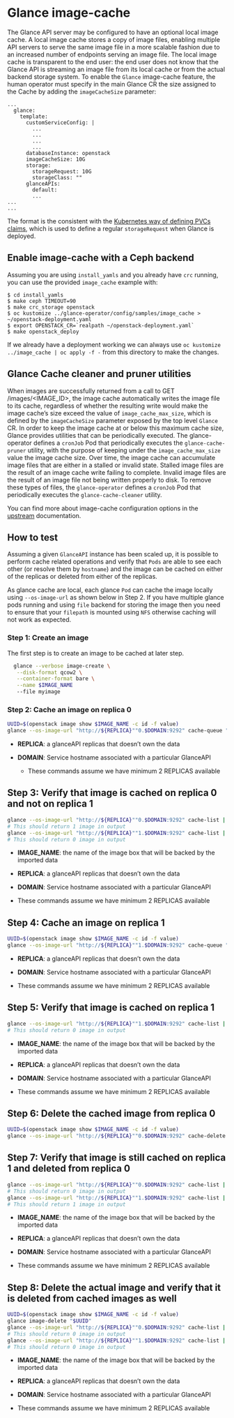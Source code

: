 # Glance image-cache

The Glance API server may be configured to have an optional local image cache.
A local image cache stores a copy of image files, enabling multiple API servers
to serve the same image file in a more scalable fashion due to an increased
number of endpoints serving an image file.
The local image cache is transparent to the end user: the end user does not know
that the Glance API is streaming an image file from its local cache or from the
actual backend storage system.
To enable the `Glance` image-cache feature, the human operator must specify in
the main Glance CR the size assigned to the Cache by adding the `imageCacheSize`
parameter:


```
...
  glance:
    template:
      customServiceConfig: |
        ...
        ...
        ...
        ...
      databaseInstance: openstack
      imageCacheSize: 10G
      storage:
        storageRequest: 10G
        storageClass: ""
      glanceAPIs:
        default:
        ...
...
...
```

The format is the consistent with the [Kubernetes way of defining PVCs claims](https://kubernetes.io/docs/concepts/storage/persistent-volumes/),
which is used to define a regular `storageRequest` when Glance is deployed.

## Enable image-cache with a Ceph backend

Assuming you are using `install_yamls` and you already have `crc` running, you
can use the provided `image_cache` example with:

```
$ cd install_yamls
$ make ceph TIMEOUT=90
$ make crc_storage openstack
$ oc kustomize ../glance-operator/config/samples/image_cache > ~/openstack-deployment.yaml
$ export OPENSTACK_CR=`realpath ~/openstack-deployment.yaml`
$ make openstack_deploy
```

If we already have a deployment working we can always use `oc kustomize ../image_cache | oc apply -f -`
from this directory to make the changes.

## Glance Cache cleaner and pruner utilities

When images are successfully returned from a call to GET /images/<IMAGE_ID>, the
image cache automatically writes the image file to its cache, regardless of
whether the resulting write would make the image cache’s size exceed the value
of `image_cache_max_size`, which is defined by the `imageCacheSize` parameter
exposed by the top level `Glance` CR. In order to keep the image cache at or
below this maximum cache size, Glance provides utilities that can be periodically
executed.
The glance-operator defines a `cronJob` Pod that periodically executes the
`glance-cache-pruner` utility, with the purpose of keeping under the
`image_cache_max_size` value the image cache size.
Over time, the image cache can accumulate image files that are either in a
stalled or invalid state. Stalled image files are the result of an image cache
write failing to complete. Invalid image files are the result of an image file
not being written properly to disk.
To remove these types of files, the `glance-operator` defines a `cronJob` Pod
that periodically executes the `glance-cache-cleaner` utility.

You can find more about image-cache configuration options in the
[upstream](https://docs.openstack.org/glance/latest/admin/cache.html) documentation.

## How to test

Assuming a given `GlanceAPI` instance has been scaled up, it is possible to
perform cache related operations and verify that `Pods` are able to see each
other (or resolve them by `hostname`) and the image can be cached on either
of the replicas or deleted from either of the replicas.

As glance cache are local, each glance `Pod` can cache the image locally
using `--os-image-url` as shown below in Step 2. If you have multiple glance
pods running and using `file` backend for storing the image then you need
to ensure that your `filepath` is mounted using `NFS` otherwise caching
will not work as expected.

### Step 1: Create an image

The first step is to create an image to be cached at later step.

```bash
  glance --verbose image-create \
   --disk-format qcow2 \
   --container-format bare \
   --name $IMAGE_NAME
   --file myimage
```

### Step 2: Cache an image on replica 0

```bash
UUID=$(openstack image show $IMAGE_NAME -c id -f value)
glance --os-image-url "http://${REPLICA}""0.$DOMAIN:9292" cache-queue "$UUID"
```

- **REPLICA**: a glanceAPI replicas that doesn’t own the data

- **DOMAIN**: Service hostname associated with a particular GlanceAPI

  - These commands assume we have minimum 2 REPLICAS available

## Step 3: Verify that image is cached on replica 0 and not on replica 1

```bash
glance --os-image-url "http://${REPLICA}""0.$DOMAIN:9292" cache-list | awk -v img=$IMAGE_NAME '$0 ~ img {print $2}')
# This should return 1 image in output
glance --os-image-url "http://${REPLICA}""1.$DOMAIN:9292" cache-list | awk -v img=$IMAGE_NAME '$0 ~ img {print $2}')
# This should return 0 image in output
```
- **IMAGE_NAME**: the name of the image box that will be backed by the imported
  data

- **REPLICA**: a glanceAPI replicas that doesn’t own the data

- **DOMAIN**: Service hostname associated with a particular GlanceAPI

- These commands assume we have minimum 2 REPLICAS available

## Step 4: Cache an image on replica 1
```bash
UUID=$(openstack image show $IMAGE_NAME -c id -f value)
glance --os-image-url "http://${REPLICA}""1.$DOMAIN:9292" cache-queue "$UUID"
```

- **REPLICA**: a glanceAPI replicas that doesn’t own the data

- **DOMAIN**: Service hostname associated with a particular GlanceAPI

- These commands assume we have minimum 2 REPLICAS available

## Step 5: Verify that image is cached on replica 1

```bash
glance --os-image-url "http://${REPLICA}""1.$DOMAIN:9292" cache-list | awk -v img=$IMAGE_NAME '$0 ~ img {print $2}')
# This should return 0 image in output
```
- **IMAGE_NAME**: the name of the image box that will be backed by the imported
  data

- **REPLICA**: a glanceAPI replicas that doesn’t own the data

- **DOMAIN**: Service hostname associated with a particular GlanceAPI

- These commands assume we have minimum 2 REPLICAS available

## Step 6: Delete the cached image from replica 0
```bash
UUID=$(openstack image show $IMAGE_NAME -c id -f value)
glance --os-image-url "http://${REPLICA}""0.$DOMAIN:9292" cache-delete "$UUID"
```

## Step 7: Verify that image is still cached on replica 1 and deleted from replica 0
```bash
glance --os-image-url "http://${REPLICA}""0.$DOMAIN:9292" cache-list | awk -v img=$IMAGE_NAME '$0 ~ img {print $2}')
# This should return 0 image in output
glance --os-image-url "http://${REPLICA}""1.$DOMAIN:9292" cache-list | awk -v img=$IMAGE_NAME '$0 ~ img {print $2}')
# This should return 1 image in output
```
- **IMAGE_NAME**: the name of the image box that will be backed by the imported
  data

- **REPLICA**: a glanceAPI replicas that doesn’t own the data

- **DOMAIN**: Service hostname associated with a particular GlanceAPI

- These commands assume we have minimum 2 REPLICAS available

## Step 8: Delete the actual image and verify that it is deleted from cached images as well
```bash
UUID=$(openstack image show $IMAGE_NAME -c id -f value)
glance image-delete "$UUID"
glance --os-image-url "http://${REPLICA}""0.$DOMAIN:9292" cache-list | awk -v img=$IMAGE_NAME '$0 ~ img {print $2}')
# This should return 0 image in output
glance --os-image-url "http://${REPLICA}""1.$DOMAIN:9292" cache-list | awk -v img=$IMAGE_NAME '$0 ~ img {print $2}')
# This should return 0 image in output
```
- **IMAGE_NAME**: the name of the image box that will be backed by the imported
  data

- **REPLICA**: a glanceAPI replicas that doesn’t own the data

- **DOMAIN**: Service hostname associated with a particular GlanceAPI

- These commands assume we have minimum 2 REPLICAS available
